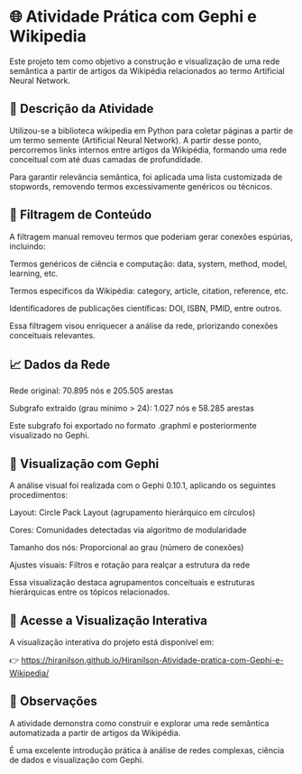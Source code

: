 # 🌐 Atividade Prática com Gephi e Wikipedia
Este projeto tem como objetivo a construção e visualização de uma rede semântica a partir de artigos da Wikipédia relacionados ao termo Artificial Neural Network.

## 🧠 Descrição da Atividade
Utilizou-se a biblioteca wikipedia em Python para coletar páginas a partir de um termo semente (Artificial Neural Network). A partir desse ponto, percorremos links internos entre artigos da Wikipédia, formando uma rede conceitual com até duas camadas de profundidade.

Para garantir relevância semântica, foi aplicada uma lista customizada de stopwords, removendo termos excessivamente genéricos ou técnicos.

## 🧹 Filtragem de Conteúdo
A filtragem manual removeu termos que poderiam gerar conexões espúrias, incluindo:

Termos genéricos de ciência e computação: data, system, method, model, learning, etc.

Termos específicos da Wikipédia: category, article, citation, reference, etc.

Identificadores de publicações científicas: DOI, ISBN, PMID, entre outros.

Essa filtragem visou enriquecer a análise da rede, priorizando conexões conceituais relevantes.

## 📈 Dados da Rede
Rede original: 70.895 nós e 205.505 arestas

Subgrafo extraído (grau mínimo > 24): 1.027 nós e 58.285 arestas

Este subgrafo foi exportado no formato .graphml e posteriormente visualizado no Gephi.

## 🎨 Visualização com Gephi
A análise visual foi realizada com o Gephi 0.10.1, aplicando os seguintes procedimentos:

Layout: Circle Pack Layout (agrupamento hierárquico em círculos)

Cores: Comunidades detectadas via algoritmo de modularidade

Tamanho dos nós: Proporcional ao grau (número de conexões)

Ajustes visuais: Filtros e rotação para realçar a estrutura da rede

Essa visualização destaca agrupamentos conceituais e estruturas hierárquicas entre os tópicos relacionados.

## 🔗 Acesse a Visualização Interativa
A visualização interativa do projeto está disponível em:

👉 https://hiranilson.github.io/Hiranilson-Atividade-pratica-com-Gephi-e-Wikipedia/

## 📌 Observações
A atividade demonstra como construir e explorar uma rede semântica automatizada a partir de artigos da Wikipédia.

É uma excelente introdução prática à análise de redes complexas, ciência de dados e visualização com Gephi.
